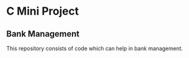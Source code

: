 # C Mini Project
## Bank Management

This repository consists of code which can help in bank management.

